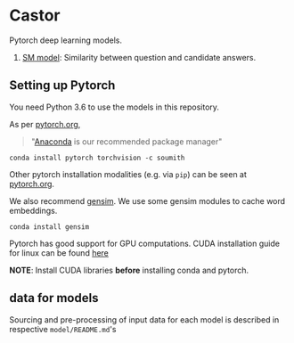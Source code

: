 # Castor

Pytorch deep learning models.

1. [SM model](./sm_model/): Similarity between question and candidate answers.


## Setting up Pytorch

You need Python 3.6 to use the models in this repository.

As per [pytorch.org](pytorch.org), 
> "[Anaconda](https://www.continuum.io/downloads) is our recommended package manager"

```conda install pytorch torchvision -c soumith```

Other pytorch installation modalities (e.g. via ```pip```) can be seen at [pytorch.org](pytorch.org).

We also recommend [gensim](https://radimrehurek.com/gensim/). We use some gensim modules to cache word embeddings.

```conda install gensim```


Pytorch has good support for GPU computations. 
CUDA installation guide for linux can be found [here](http://docs.nvidia.com/cuda/cuda-installation-guide-linux/)

**NOTE**: Install CUDA libraries **before** installing conda and pytorch.


## data for models

Sourcing and pre-processing of input data for each model is described in respective ```model/README.md```'s